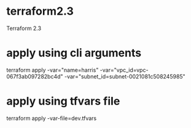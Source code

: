 # terraform2.3
Terraform 2.3

# apply using cli arguments
terraform apply -var="name=harris" -var="vpc_id=vpc-067f3ab097282bc4d" -var="subnet_id=subnet-0021081c508245985"

# apply using tfvars file
terraform apply -var-file=dev.tfvars